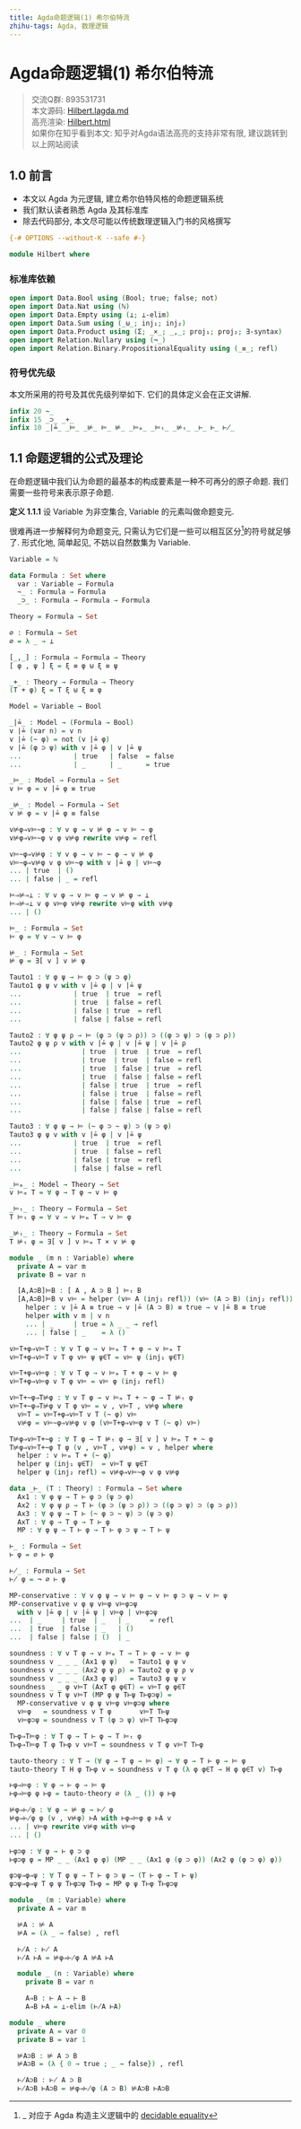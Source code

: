 ```yaml
---
title: Agda命题逻辑(1) 希尔伯特流
zhihu-tags: Agda, 数理逻辑
---
```


# Agda命题逻辑(1) 希尔伯特流

> 交流Q群: 893531731  
> 本文源码: [Hilbert.lagda.md](https://github.com/choukh/hilbert-style-prop-logic/blob/main/src/Hilbert.lagda.md)  
> 高亮渲染: [Hilbert.html](https://choukh.github.io/hilbert-style-prop-logic/Hilbert.html)  
> 如果你在知乎看到本文: 知乎对Agda语法高亮的支持非常有限, 建议跳转到以上网站阅读  

## 1.0 前言

- 本文以 Agda 为元逻辑, 建立希尔伯特风格的命题逻辑系统
- 我们默认读者熟悉 Agda 及其标准库
- 除去代码部分, 本文尽可能以传统数理逻辑入门书的风格撰写

```agda
{-# OPTIONS --without-K --safe #-}

module Hilbert where
```

### 标准库依赖

```agda
open import Data.Bool using (Bool; true; false; not)
open import Data.Nat using (ℕ)
open import Data.Empty using (⊥; ⊥-elim)
open import Data.Sum using (_⊎_; inj₁; inj₂)
open import Data.Product using (Σ; _×_; _,_; proj₁; proj₂; ∃-syntax)
open import Relation.Nullary using (¬_)
open import Relation.Binary.PropositionalEquality using (_≡_; refl)
```

### 符号优先级

本文所采用的符号及其优先级列举如下. 它们的具体定义会在正文讲解.

```agda
infix 20 ~_
infix 15 _⊃_ _+_
infix 10 _|≟_ _⊨_ _⊭_ ⊨_ ⊭_ _⊨ₘ_ _⊨ₜ_ _⊭ₜ_ _⊢_ ⊢_ ⊬_
```

## 1.1 命题逻辑的公式及理论

在命题逻辑中我们认为命题的最基本的构成要素是一种不可再分的原子命题. 我们需要一些符号来表示原子命题.

**定义 1.1.1** 设 Variable 为非空集合, Variable 的元素叫做命题变元.

很难再进一步解释何为命题变元, 只需认为它们是一些可以相互区分[^1]的符号就足够了. 形式化地, 简单起见, 不妨以自然数集为 Variable.

[^1]: _ 对应于 Agda 构造主义逻辑中的 [decidable equality](https://ncatlab.org/nlab/show/decidable+equality)

```agda
Variable = ℕ
```

```agda
data Formula : Set where
  var : Variable → Formula
  ~_ : Formula → Formula
  _⊃_ : Formula → Formula → Formula
```

```agda
Theory = Formula → Set

∅ : Formula → Set
∅ = λ _ → ⊥
```

```agda
[_,_] : Formula → Formula → Theory
[ φ , ψ ] ξ = ξ ≡ φ ⊎ ξ ≡ ψ
```

```agda
_+_ : Theory → Formula → Theory
(T + φ) ξ = T ξ ⊎ ξ ≡ φ
```

```agda
Model = Variable → Bool
```

```agda
_|≟_ : Model → (Formula → Bool)
v |≟ (var n) = v n
v |≟ (~ φ) = not (v |≟ φ)
v |≟ (φ ⊃ ψ) with v |≟ φ | v |≟ ψ
...             | true   | false  = false
...             | _      | _      = true
```

```agda
_⊨_ : Model → Formula → Set
v ⊨ φ = v |≟ φ ≡ true
```

```agda
_⊭_ : Model → Formula → Set
v ⊭ φ = v |≟ φ ≡ false
```

```agda
v⊭φ⇒v⊨~φ : ∀ v φ → v ⊭ φ → v ⊨ ~ φ
v⊭φ⇒v⊨~φ v φ v⊭φ rewrite v⊭φ = refl

v⊨~φ⇒v⊭φ : ∀ v φ → v ⊨ ~ φ → v ⊭ φ
v⊨~φ⇒v⊭φ v φ v⊨~φ with v |≟ φ | v⊨~φ
... | true  | ()
... | false | _ = refl
```

```agda
⊨⇒⊭⇒⊥ : ∀ v φ → v ⊨ φ → v ⊭ φ → ⊥
⊨⇒⊭⇒⊥ v φ v⊨φ v⊭φ rewrite v⊨φ with v⊭φ
... | ()
```

```agda
⊨_ : Formula → Set
⊨ φ = ∀ v → v ⊨ φ

⊭_ : Formula → Set
⊭ φ = ∃[ v ] v ⊭ φ
```

```agda
Tauto1 : ∀ φ ψ → ⊨ φ ⊃ (ψ ⊃ φ)
Tauto1 φ ψ v with v |≟ φ | v |≟ ψ
...             | true  | true  = refl
...             | true  | false = refl
...             | false | true  = refl
...             | false | false = refl

Tauto2 : ∀ φ ψ ρ → ⊨ (φ ⊃ (ψ ⊃ ρ)) ⊃ ((φ ⊃ ψ) ⊃ (φ ⊃ ρ))
Tauto2 φ ψ ρ v with v |≟ φ | v |≟ ψ | v |≟ ρ
...               | true  | true  | true  = refl
...               | true  | true  | false = refl
...               | true  | false | true  = refl
...               | true  | false | false = refl
...               | false | true  | true  = refl
...               | false | true  | false = refl
...               | false | false | true  = refl
...               | false | false | false = refl

Tauto3 : ∀ φ ψ → ⊨ (~ φ ⊃ ~ ψ) ⊃ (ψ ⊃ φ)
Tauto3 φ ψ v with v |≟ φ | v |≟ ψ
...             | true  | true  = refl
...             | true  | false = refl
...             | false | true  = refl
...             | false | false = refl
```

```agda
_⊨ₘ_ : Model → Theory → Set
v ⊨ₘ T = ∀ φ → T φ → v ⊨ φ

_⊨ₜ_ : Theory → Formula → Set
T ⊨ₜ φ = ∀ v → v ⊨ₘ T → v ⊨ φ

_⊭ₜ_ : Theory → Formula → Set
T ⊭ₜ φ = ∃[ v ] v ⊨ₘ T × v ⊭ φ
```

```agda
module _ (m n : Variable) where
  private A = var m
  private B = var n

  [A,A⊃B]⊨B : [ A , A ⊃ B ] ⊨ₜ B
  [A,A⊃B]⊨B v v⊨ = helper (v⊨ A (inj₁ refl)) (v⊨ (A ⊃ B) (inj₂ refl)) where
    helper : v |≟ A ≡ true → v |≟ (A ⊃ B) ≡ true → v |≟ B ≡ true
    helper with v m | v n
    ... | _     | true = λ _ _ → refl
    ... | false | _    = λ ()
```

```agda
v⊨T+φ⇒v⊨T : ∀ v T φ → v ⊨ₘ T + φ → v ⊨ₘ T
v⊨T+φ⇒v⊨T v T φ v⊨ ψ ψ∈T = v⊨ ψ (inj₁ ψ∈T)

v⊨T+φ⇒v⊨φ : ∀ v T φ → v ⊨ₘ T + φ → v ⊨ φ
v⊨T+φ⇒v⊨φ v T φ v⊨ = v⊨ φ (inj₂ refl)
```

```agda
v⊨T+~φ⇒T⊭φ : ∀ v T φ → v ⊨ₘ T + ~ φ → T ⊭ₜ φ
v⊨T+~φ⇒T⊭φ v T φ v⊨ = v , v⊨T , v⊭φ where
  v⊨T = v⊨T+φ⇒v⊨T v T (~ φ) v⊨
  v⊭φ = v⊨~φ⇒v⊭φ v φ (v⊨T+φ⇒v⊨φ v T (~ φ) v⊨)

T⊭φ⇒v⊨T+~φ : ∀ T φ → T ⊭ₜ φ → ∃[ v ] v ⊨ₘ T + ~ φ
T⊭φ⇒v⊨T+~φ T φ (v , v⊨T , v⊭φ) = v , helper where
  helper : v ⊨ₘ T + (~ φ)
  helper ψ (inj₁ ψ∈T)  = v⊨T ψ ψ∈T
  helper ψ (inj₂ refl) = v⊭φ⇒v⊨~φ v φ v⊭φ
```

```agda
data _⊢_ (T : Theory) : Formula → Set where
  Ax1 : ∀ φ ψ → T ⊢ φ ⊃ (ψ ⊃ φ)
  Ax2 : ∀ φ ψ ρ → T ⊢ (φ ⊃ (ψ ⊃ ρ)) ⊃ ((φ ⊃ ψ) ⊃ (φ ⊃ ρ))
  Ax3 : ∀ φ ψ → T ⊢ (~ φ ⊃ ~ ψ) ⊃ (ψ ⊃ φ)
  AxT : ∀ φ → T φ → T ⊢ φ
  MP : ∀ φ ψ → T ⊢ φ → T ⊢ φ ⊃ ψ → T ⊢ ψ
```

```agda
⊢_ : Formula → Set
⊢ φ = ∅ ⊢ φ

⊬_ : Formula → Set
⊬ φ = ¬ ∅ ⊢ φ
```

```agda
MP-conservative : ∀ v φ ψ → v ⊨ φ → v ⊨ φ ⊃ ψ → v ⊨ ψ
MP-conservative v φ ψ v⊨φ v⊨φ⊃ψ
  with v |≟ φ | v |≟ ψ | v⊨φ | v⊨φ⊃ψ
...  | _     | true  | _   | _     = refl
...  | true  | false | _   | ()
...  | false | false | ()  | _
```

```agda
soundness : ∀ v T φ → v ⊨ₘ T → T ⊢ φ → v ⊨ φ
soundness v _ _ _ (Ax1 φ ψ)   = Tauto1 φ ψ v
soundness v _ _ _ (Ax2 φ ψ ρ) = Tauto2 φ ψ ρ v
soundness v _ _ _ (Ax3 φ ψ)   = Tauto3 φ ψ v
soundness _ _ φ v⊨T (AxT φ φ∈T) = v⊨T φ φ∈T
soundness v T ψ v⊨T (MP φ ψ T⊢ψ T⊢φ⊃ψ) =
  MP-conservative v φ ψ v⊨φ v⊨φ⊃ψ where
  v⊨φ   = soundness v T φ       v⊨T T⊢ψ
  v⊨φ⊃ψ = soundness v T (φ ⊃ ψ) v⊨T T⊢φ⊃ψ
```

```agda
T⊢φ⇒T⊨φ : ∀ T φ → T ⊢ φ → T ⊨ₜ φ
T⊢φ⇒T⊨φ T φ T⊢φ v v⊨T = soundness v T φ v⊨T T⊢φ
```

```agda
tauto-theory : ∀ T → (∀ φ → T φ → ⊨ φ) → ∀ φ → T ⊢ φ → ⊨ φ
tauto-theory T H φ T⊢φ v = soundness v T φ (λ φ φ∈T → H φ φ∈T v) T⊢φ
```

```agda
⊢φ⇒⊨φ : ∀ φ → ⊢ φ → ⊨ φ
⊢φ⇒⊨φ φ ⊢φ = tauto-theory ∅ (λ _ ()) φ ⊢φ
```

```agda
⊭φ⇒⊬φ : ∀ φ → ⊭ φ → ⊬ φ
⊭φ⇒⊬φ φ (v , v⊭φ) ⊢A with ⊢φ⇒⊨φ φ ⊢A v
... | v⊨φ rewrite v⊭φ with v⊨φ
... | ()
```

```agda
⊢φ⊃φ : ∀ φ → ⊢ φ ⊃ φ
⊢φ⊃φ φ = MP _ _ (Ax1 φ φ) (MP _ _ (Ax1 φ (φ ⊃ φ)) (Ax2 φ (φ ⊃ φ) φ))
```

```agda
φ⊃ψ⇒φ⇒ψ : ∀ T φ ψ → T ⊢ φ ⊃ ψ → (T ⊢ φ → T ⊢ ψ)
φ⊃ψ⇒φ⇒ψ T φ ψ T⊢φ⊃ψ T⊢φ = MP φ ψ T⊢φ T⊢φ⊃ψ
```

```agda
module _ (m : Variable) where
  private A = var m

  ⊭A : ⊭ A
  ⊭A = (λ _ → false) , refl

  ⊬A : ⊬ A
  ⊬A ⊢A = ⊭φ⇒⊬φ A ⊭A ⊢A

  module _ (n : Variable) where
    private B = var n

    A⇒B : ⊢ A → ⊢ B
    A⇒B ⊢A = ⊥-elim (⊬A ⊢A)
```

```agda
module _ where
  private A = var 0
  private B = var 1

  ⊭A⊃B : ⊭ A ⊃ B
  ⊭A⊃B = (λ { 0 → true ; _ → false}) , refl

  ⊬A⊃B : ⊬ A ⊃ B
  ⊬A⊃B ⊢A⊃B = ⊭φ⇒⊬φ (A ⊃ B) ⊭A⊃B ⊢A⊃B
```
